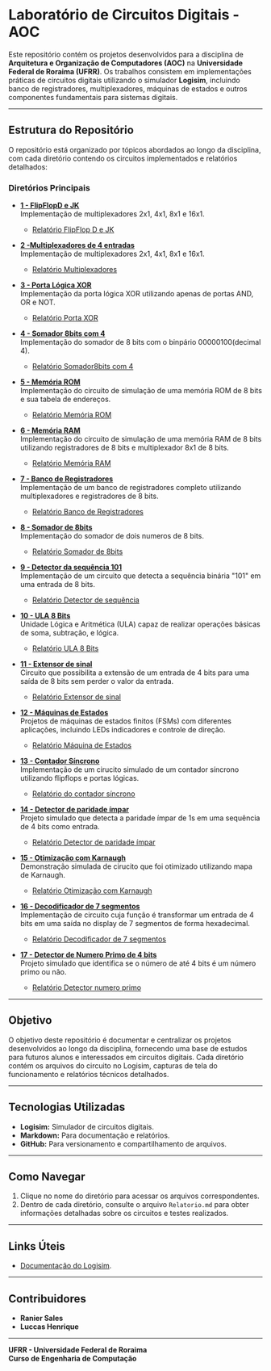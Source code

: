 # Laboratório de Circuitos Digitais - AOC

Este repositório contém os projetos desenvolvidos para a disciplina de **Arquitetura e Organização de Computadores (AOC)** na **Universidade Federal de Roraima (UFRR)**. Os trabalhos consistem em implementações práticas de circuitos digitais utilizando o simulador **Logisim**, incluindo banco de registradores, multiplexadores, máquinas de estados e outros componentes fundamentais para sistemas digitais.

---

## Estrutura do Repositório

O repositório está organizado por tópicos abordados ao longo da disciplina, com cada diretório contendo os circuitos implementados e relatórios detalhados:

### Diretórios Principais

- **[1 - FlipFlopD e JK](https://github.com/RanierSales/AOC_RanierSalesLuccasHenrique_UFRR_LabCircuitos_2024/tree/main/Flip-Flop%20D_JK)**  
  Implementação de multiplexadores 2x1, 4x1, 8x1 e 16x1.  
  - [Relatório FlipFlop D e JK](https://github.com/RanierSales/AOC_RanierSalesLuccasHenrique_UFRR_LabCircuitos_2024/blob/main/Flip-Flop%20D_JK/Relatorio.md)

- **[2 -Multiplexadores de 4 entradas](./Multiplexador)**  
  Implementação de multiplexadores 2x1, 4x1, 8x1 e 16x1.  
  - [Relatório Multiplexadores](./Multiplexador/Relatorio.md)

- **[3 - Porta Lógica XOR](./Porta_XOR)**  
  Implementação da porta lógica XOR utilizando apenas de portas AND, OR e NOT. 
  - [Relatório Porta XOR](./Porta_XOR/Relatorio.md)
 
- **[4 - Somador 8bits com 4](./Somador_8bits_4)**  
  Implementação do somador de 8 bits com o binpário 00000100(decimal 4).
  - [Relatório Somador8bits com 4](./Somador_8bits_4/Relatorio.md)
 
- **[5 - Memória ROM](./Memoria_ROM)**  
  Implementação do circuito de simulação de uma memória ROM de 8 bits e sua tabela de endereços. 
  - [Relatório Memória ROM](./Memoria_ROM/Relatorio.md)
 
- **[6 - Memória RAM](./Memoria_RAM)**  
  Implementação do circuito de simulação de uma memória RAM de 8 bits utilizando registradores de  8 bits e multiplexador 8x1 de 8 bits.
  - [Relatório Memória RAM](./Memoria_RAM/Relatorio.md)

- **[7 - Banco de Registradores](./BancoDeRegistradores)**  
  Implementação de um banco de registradores completo utilizando multiplexadores e registradores de 8 bits.  
  - [Relatório Banco de Registradores](./BancoDeRegistradores/Relatorio.md)

- **[8 - Somador de 8bits](./Somador_8bits)**  
  Implementação do somador de dois numeros de 8 bits. 
  - [Relatório Somador de 8bits](./Somador_8bits/Relatorio.md)

- **[9 - Detector da sequência 101](./Detector_101)**  
  Implementação de um circuito que detecta a sequência binária "101" em uma entrada de 8 bits. 
  - [Relatório Detector de sequência](./Detector_101/Relatorio.md)

- **[10 - ULA 8 Bits](./ULA_8bits)**  
  Unidade Lógica e Aritmética (ULA) capaz de realizar operações básicas de soma, subtração, e lógica.  
  - [Relatório ULA 8 Bits](./ULA_8bits/Relatorio.md)
 
- **[11 - Extensor de sinal](./Extensor_4bits_8bits)**  
  Circuito que possibilita a extensão de um entrada de 4 bits para uma saída de 8 bits sem perder o valor da entrada. 
  - [Relatório Extensor de sinal](./Extensor_4bits_8bits/Relatorio.md)

- **[12 - Máquinas de Estados](./MaquinaDeEstados)**  
  Projetos de máquinas de estados finitos (FSMs) com diferentes aplicações, incluindo LEDs indicadores e controle de direção.  
  - [Relatório Máquina de Estados](./MaquinaDeEstados/Relatorio.md)

- **[13 - Contador Síncrono](./Contador_Sincrono)**  
  Implementação de um cirucito simulado de um contador síncrono utilizando flipflops e portas lógicas. 
  - [Relatório do contador síncrono](./Contador_Sincrono/Relatorio.md)
 
- **[14 - Detector de paridade ímpar](./Detector_paridade_Impar)**  
  Projeto simulado que detecta a paridade ímpar de 1s em uma sequência de 4 bits como entrada. 
  - [Relatório Detector de paridade ímpar](./Detector_paridade_Impar/Relatorio.md)
 
- **[15 - Otimização com Karnaugh](./Otimizacao_Karnaugh)**  
  Demonstração simulada de cirucito que foi otimizado utilizando mapa de Karnaugh. 
  - [Relatório Otimização com Karnaugh](./Otimizacao_Karnaugh/Relatorio.md)
 
- **[16 - Decodificador de 7 segmentos](./Decodificador_7Segmentos)**  
  Implementação de circuito cuja função é transformar um entrada de 4 bits em uma saída no display de 7 segmentos de forma hexadecimal. 
  - [Relatório Decodificador de 7 segmentos](./Decodificador_7Segmentos/Relatorio.md)

- **[17 - Detector de Numero Primo de 4 bits](./Detector_Numero_Primo)**  
  Projeto simulado que identifica se o número de até 4 bits é um número primo ou não.  
  - [Relatório Detector numero primo](./Detector_Numero_Primo/Relatorio.md)
---

## Objetivo

O objetivo deste repositório é documentar e centralizar os projetos desenvolvidos ao longo da disciplina, fornecendo uma base de estudos para futuros alunos e interessados em circuitos digitais. Cada diretório contém os arquivos do circuito no Logisim, capturas de tela do funcionamento e relatórios técnicos detalhados.

---

## Tecnologias Utilizadas

- **Logisim:** Simulador de circuitos digitais.
- **Markdown:** Para documentação e relatórios.
- **GitHub:** Para versionamento e compartilhamento de arquivos.

---

## Como Navegar

1. Clique no nome do diretório para acessar os arquivos correspondentes.
2. Dentro de cada diretório, consulte o arquivo `Relatorio.md` para obter informações detalhadas sobre os circuitos e testes realizados.

---

## Links Úteis

- [Documentação do Logisim](http://www.cburch.com/logisim/).

---

## Contribuidores

- **Ranier Sales**  
- **Luccas Henrique**

---

**UFRR - Universidade Federal de Roraima**  
**Curso de Engenharia de Computação**
